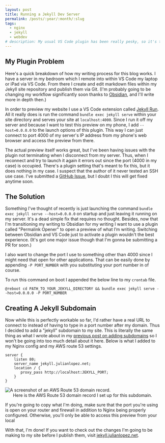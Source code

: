 ```yaml
---
layout: post
title: Running a Jekyll Dev Server
permalink: /posts/:year/:month/:slug
tags:
  - nginx
  - jekyll
  - webdev
# description: My usual VS Code plugin has been really pesky, so it's time to change the methods a bit.
---
```

## My Plugin Problem

Here's a quick breakdown of how my writing process for this blog works. I have a server in my bedroom which I remote into within VS Code my laptop or iPad via VS Code. From there I create and edit markdown files within my Jekyll site repository and publish them via Git. (I'm probably going to be changing my workflow significantly soon thanks to [Obsidian](https://obsidian.md/), and I'll write more in depth then.)

In order to preview my website I use a VS Code extension called [Jekyll Run](https://marketplace.visualstudio.com/items?itemName=Dedsec727.jekyll-run). All it really does is run the command ``bundle exec jekyll serve`` within your site directory and serves your site at `localhost:4000`. Since I run it off my server and because I want to test this preview on my phone, I add `--host=0.0.0.0` to the launch options of this plugin. This way I can just connect to port 4000 of my server's IP address from my phone's web browser and access the preview from there.

The actual preview itself works great, but I've been having issues with the plugin not terminating when I disconnect from my server. Thus, when I reconnect and try to launch it again it errors out since the port (4000 in my case) is occupied. There's a plugin setting that's meant to fix this, but it does nothing in my case. I suspect that the author of it never tested an SSH use case. I've submitted a [GitHub Issue](https://github.com/Kanna727/jekyll-run/issues/67), but I doubt I this will get fixed anytime soon.

## The Solution

Something I've thought of recently is just launching the command `bundle exec jekyll serve --host=0.0.0.0` on startup and just leaving it running on my server. It's a dead simple fix that requires no thought. Besides, now that I'm transitioning my writing to Obsidian for my writing I want to use a plugin called "Permalink Opener" to open a preview of what I’m writing. Switching between Obsidian and VS Code just to activate a plugin wouldn't the best experience. (It's got one major issue though that I'm gonna be submitting a PR for soon.)

I also want to change the port I use to something other than 4000 since I might need that open for other applications. That can be easily done by appending `-P PORT_NUMBER` with you substituting your port number in of course.

To run this command on boot I appended the below line to my `crontab` file.
```
@reboot cd PATH_TO_YOUR_JEKYLL_DIRECTORY && bundle exec jekyll serve --host=0.0.0.0 -P PORT_NUMBER
```

## Creating A Jekyll Subdomain

Now while this is perfectly workable so far, I'd rather have a real URL to connect to instead of having to type in a port number after my domain. Thus I decided to add a "jekyll" subdomain to my site. This is literally the same thing as what I wrote about in my [previous post on adding subdomains](2023-11-20-setting-up-my-domain.md) so I won't be going into too much detail about it here. Below is what I added to my Nginx config and my AWS route 53 settings.

```
server {
    listen 80;
    server_name jekyll.julianlopez.net;
    location / {
       proxy_pass http://localhost:JEKYLL_PORT;
    }
}
```
<picture>
    <source srcset="https://ik.imagekit.io/jlo64/www_julianlopez_net/2023-12-12-Running-a-Jekyll-Dev-Server/_route53_I8iJ4bRVP.png?tr=w-720,f-webp," type="image/webp">
    <img src="https://ik.imagekit.io/jlo64/www_julianlopez_net/2023-12-12-Running-a-Jekyll-Dev-Server/_route53_I8iJ4bRVP.png?tr=w-480" alt="A screenshot of an AWS Route 53 domain record." class="blog_image" title="A screenshot of an AWS Route 53 domain record.">
    <figcaption style="text-align:center">Here is the AWS Route 53 domain record I set up for this subdomain.</figcaption>
 </picture>
 
If you're going to copy what I'm doing, make sure that the port you're using is open on your router and firewall in addition to Nginx being properly configured. Otherwise, you'll only be able to access this preview from your local 

With that, I'm done! If you want to check out the changes I'm going to be making to my site before I publish them, visit [jekyll.julianlopez.net](http://jekyll.julianlopez.net).